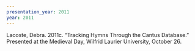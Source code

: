```yaml
---
presentation_year: 2011
year: 2011
---
```


Lacoste, Debra. 2011c. “Tracking Hymns Through the Cantus Database.” Presented at the Medieval Day, Wilfrid Laurier University, October 26.
